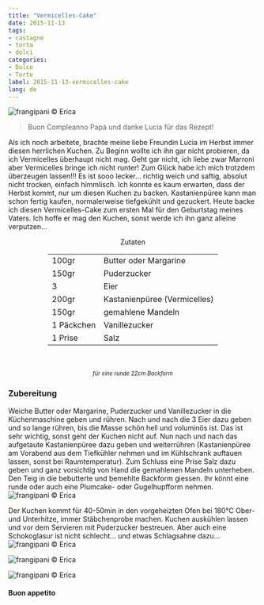 ```yaml
---
title: "Vermicelles-Cake"
date: 2015-11-13
tags:
- castagne
- torta
- dolci
categories:
- Dolce
- Torte
label: 2015-11-13-vermicelles-cake
lang: de
---
```

![](../2015-11-13-vermicelles-cake/header.jpg "frangipani © Erica")

> Buon Compleanno Papà und danke Lucia für das Rezept!

Als ich noch arbeitete, brachte meine liebe Freundin Lucia im Herbst immer diesen herrlichen Kuchen. Zu Beginn wollte ich ihn gar nicht probieren, da ich Vermicelles überhaupt nicht mag. Geht gar nicht, ich liebe zwar Marroni aber Vermicelles bringe ich nicht runter! Zum Glück habe ich mich trotzdem überzeugen lassen!!! Es ist sooo lecker... richtig weich und saftig, absolut nicht trocken, einfach himmlisch. Ich konnte es kaum erwarten, dass der Herbst kommt, nur um diesen Kuchen zu backen. Kastanienpüree kann man schon fertig kaufen, normalerweise tiefgekühlt und gezuckert. Heute backe ich diesen Vermicelles-Cake zum ersten Mal für den Geburtstag meines Vaters. Ich hoffe er mag den Kuchen, sonst werde ich ihn ganz alleine verputzen...


<div id="wrapper" style="text-align: center">
  <div id="yourdiv" style="display: inline-block;">
    <div class="ingredients">
      <div class="ingredients-title">Zutaten</div>
      <table>
        <tbody>
          </tr>
          <tr>
            <td>100gr</td>
            <td>Butter oder Margarine</td>
          </tr>
          <tr>
            <td>150gr</td>
            <td>Puderzucker</td>
          </tr>
          <tr>
            <td>3</td>
            <td>Eier</td>
          </tr>
          <tr>
            <td>200gr</td>
            <td>Kastanienpüree (Vermicelles)</td>
          </tr>
          <tr>
            <td>150gr</td>
            <td>gemahlene Mandeln</td>
          </tr>
          <tr>
            <td>1 Päckchen</td>
            <td>Vanillezucker</td>
          </tr>
          <tr>
            <td>1 Prise</td>
            <td>Salz</td>  
          </tr>
        </tbody>
      </table>
      <br></br>
      <i class="pull-right" style="font-size: 80%;">für eine runde 22cm Backform</i>
    </div>
  </div>
</div>


<h3>
  <font color="grey">
    <i class="fa fa-cogs"></i>
  </font> Zubereitung
</h3>

Weiche Butter oder Margarine, Puderzucker und Vanillezucker in die Küchenmaschine geben und rühren. Nach und nach die 3 Eier dazu geben und so lange rühren, bis die Masse schön hell und voluminös ist. Das ist sehr wichtig, sonst geht der Kuchen nicht auf. Nun nach und nach das aufgetaute Kastanienpüree dazu geben und weiterrühren (Kastanienpüree am Vorabend aus dem Tiefkühler nehmen und im Kühlschrank auftauen lassen, sonst bei Raumtemperatur). Zum Schluss eine Prise Salz dazu geben und ganz vorsichtig von Hand die gemahlenen Mandeln unterheben. Den Teig in die bebutterte und bemehlte Backform giessen. Ihr könnt eine runde oder auch eine Plumcake- oder Gugelhupfform nehmen.
![](../2015-11-13-vermicelles-cake/teglia.jpg "frangipani © Erica")

Der Kuchen kommt für 40-50min in den vorgeheizten Ofen bei 180°C Ober- und Unterhitze, immer Stäbchenprobe machen. Kuchen auskühlen lassen und vor dem Servieren mit Puderzucker bestreuen. Aber auch eine Schokoglasur ist nicht schlecht... und etwas Schlagsahne dazu...
![](../2015-11-13-vermicelles-cake/risultato1.jpg "frangipani © Erica")

![](../2015-11-13-vermicelles-cake/risultato2.jpg "frangipani © Erica")

![](../2015-11-13-vermicelles-cake/risultato3.jpg "frangipani © Erica")

<h4>Buon appetito
  <font color="red">
    <i class="fa fa-smile-o"></i>
  </font>
</h4>